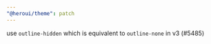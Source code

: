 ```yaml
---
"@heroui/theme": patch
---
```


use `outline-hidden` which is equivalent to `outline-none` in v3 (#5485)
